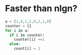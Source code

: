 # Faster than nlgn?

```python
a = [1,0,1,2,0,2,1,0]
counter = {}
for i in a:
  if i in counter:
    counter[i] +=1
  else:
    count[i] = 1
```
